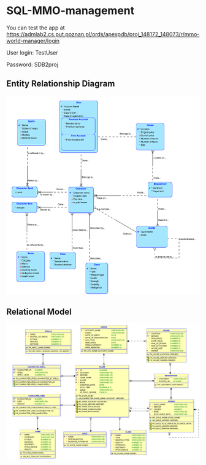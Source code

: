 # SQL-MMO-management
You can test the app at https://admlab2.cs.put.poznan.pl/ords/apexpdb/proj_148172_148073/r/mmo-world-manager/login

User login:
TestUser

Password:
SDB2proj

## Entity Relationship Diagram
![alt text](https://github.com/AlekOwcz/SQL-MMO-management/blob/main/Entity%20Relationship%20DIagram.png?raw=true)

## Relational Model
![alt text](https://github.com/AlekOwcz/SQL-MMO-management/blob/main/Relational%20Diagram.png?raw=true)

